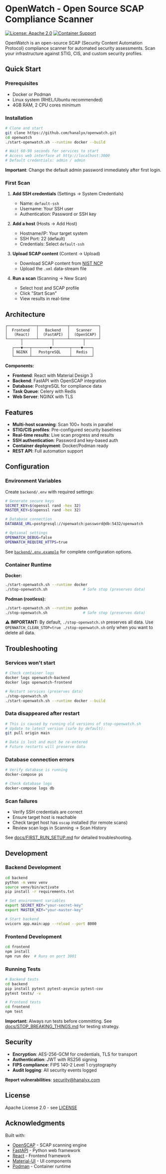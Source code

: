 # OpenWatch - Open Source SCAP Compliance Scanner

[![License: Apache 2.0](https://img.shields.io/badge/License-Apache%202.0-blue.svg)](https://opensource.org/licenses/Apache-2.0)
[![Container Support](https://img.shields.io/badge/Container-Docker%20%7C%20Podman-green)](https://podman.io/)

OpenWatch is an open-source SCAP (Security Content Automation Protocol) compliance scanner for automated security assessments. Scan your infrastructure against STIG, CIS, and custom security profiles.

## Quick Start

### Prerequisites
- Docker or Podman
- Linux system (RHEL/Ubuntu recommended)
- 4GB RAM, 2 CPU cores minimum

### Installation

```bash
# Clone and start
git clone https://github.com/hanalyx/openwatch.git
cd openwatch
./start-openwatch.sh --runtime docker --build

# Wait 60-90 seconds for services to start
# Access web interface at http://localhost:3000
# Default credentials: admin / admin
```

**Important**: Change the default admin password immediately after first login.

### First Scan

1. **Add SSH credentials** (Settings → System Credentials)
   - Name: `default-ssh`
   - Username: Your SSH user
   - Authentication: Password or SSH key

2. **Add a host** (Hosts → Add Host)
   - Hostname/IP: Your target system
   - SSH Port: 22 (default)
   - Credentials: Select `default-ssh`

3. **Upload SCAP content** (Content → Upload)
   - Download SCAP content from [NIST NCP](https://ncp.nist.gov/repository)
   - Upload the `.xml` data-stream file

4. **Run a scan** (Scanning → New Scan)
   - Select host and SCAP profile
   - Click "Start Scan"
   - View results in real-time

## Architecture

```
┌─────────────┬─────────────┬─────────────┐
│  Frontend   │   Backend   │   Scanner   │
│   (React)   │  (FastAPI)  │  (OpenSCAP) │
└──────┬──────┴──────┬──────┴──────┬──────┘
       │             │             │
   ┌───▼───┬────────▼────────┬────▼────┐
   │ NGINX │   PostgreSQL    │  Redis  │
   └───────┴─────────────────┴─────────┘
```

**Components:**
- **Frontend**: React with Material Design 3
- **Backend**: FastAPI with OpenSCAP integration
- **Database**: PostgreSQL for compliance data
- **Task Queue**: Celery with Redis
- **Web Server**: NGINX with TLS

## Features

- **Multi-host scanning**: Scan 100+ hosts in parallel
- **STIG/CIS profiles**: Pre-configured security baselines
- **Real-time results**: Live scan progress and results
- **SSH authentication**: Password and key-based auth
- **Container deployment**: Docker/Podman ready
- **REST API**: Full automation support

## Configuration

### Environment Variables

Create `backend/.env` with required settings:

```bash
# Generate secure keys
SECRET_KEY=$(openssl rand -hex 32)
MASTER_KEY=$(openssl rand -hex 32)

# Database connection
DATABASE_URL=postgresql://openwatch:password@db:5432/openwatch

# Optional settings
OPENWATCH_DEBUG=false
OPENWATCH_REQUIRE_HTTPS=true
```

See [`backend/.env.example`](backend/.env.example) for complete configuration options.

### Container Runtime

**Docker:**
```bash
./start-openwatch.sh --runtime docker
./stop-openwatch.sh                # Safe stop (preserves data)
```

**Podman (rootless):**
```bash
./start-openwatch.sh --runtime podman
./stop-openwatch.sh                # Safe stop (preserves data)
```

**⚠️ IMPORTANT:** By default, `./stop-openwatch.sh` preserves all data. Use `OPENWATCH_CLEAN_STOP=true ./stop-openwatch.sh` only when you want to delete all data.

## Troubleshooting

### Services won't start
```bash
# Check container logs
docker logs openwatch-backend
docker logs openwatch-frontend

# Restart services (preserves data)
./stop-openwatch.sh
./start-openwatch.sh --runtime docker --build
```

### Data disappeared after restart
```bash
# This is caused by running old versions of stop-openwatch.sh
# Update to latest version (safe by default):
git pull origin main

# Data is lost and must be re-entered
# Future restarts will preserve data
```

### Database connection errors
```bash
# Verify database is running
docker-compose ps

# Check database logs
docker-compose logs db
```

### Scan failures
- Verify SSH credentials are correct
- Ensure target host is reachable
- Check target host has `oscap` installed (for remote scans)
- Review scan logs in Scanning → Scan History

See [docs/FIRST_RUN_SETUP.md](docs/FIRST_RUN_SETUP.md) for detailed troubleshooting.

## Development

### Backend Development
```bash
cd backend
python -m venv venv
source venv/bin/activate
pip install -r requirements.txt

# Set environment variables
export SECRET_KEY="your-secret-key"
export MASTER_KEY="your-master-key"

# Start backend
uvicorn app.main:app --reload --port 8000
```

### Frontend Development
```bash
cd frontend
npm install
npm run dev  # Runs on port 3001
```

### Running Tests
```bash
# Backend tests
cd backend
pip install pytest pytest-asyncio pytest-cov
pytest tests/ -v

# Frontend tests
cd frontend
npm test
```

**Important:** Always run tests before committing. See [docs/STOP_BREAKING_THINGS.md](docs/STOP_BREAKING_THINGS.md) for testing strategy.

## Security

- **Encryption**: AES-256-GCM for credentials, TLS for transport
- **Authentication**: JWT with RS256 signing
- **FIPS compliance**: FIPS 140-2 Level 1 cryptography
- **Audit logging**: All security events logged

**Report vulnerabilities**: security@hanalyx.com

## License

Apache License 2.0 - see [LICENSE](LICENSE)

## Acknowledgments

Built with:
- [OpenSCAP](https://www.open-scap.org/) - SCAP scanning engine
- [FastAPI](https://fastapi.tiangolo.com/) - Python web framework
- [React](https://reactjs.org/) - Frontend framework
- [Material-UI](https://mui.com/) - UI components
- [Podman](https://podman.io/) - Container runtime
